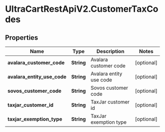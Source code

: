# UltraCartRestApiV2.CustomerTaxCodes

## Properties
Name | Type | Description | Notes
------------ | ------------- | ------------- | -------------
**avalara_customer_code** | **String** | Avalara customer code | [optional] 
**avalara_entity_use_code** | **String** | Avalara entity use code | [optional] 
**sovos_customer_code** | **String** | Sovos customer code | [optional] 
**taxjar_customer_id** | **String** | TaxJar customer id | [optional] 
**taxjar_exemption_type** | **String** | TaxJar exemption type | [optional] 



